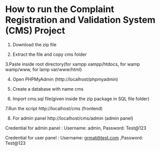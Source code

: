 # How to run the Complaint Registration and Validation System (CMS) Project

1. Download the zip file

2. Extract the file and copy cms folder

3.Paste inside root directory(for xampp xampp/htdocs, for wamp wamp/www, for lamp var/www/html)

4. Open PHPMyAdmin (http://localhost/phpmyadmin)

5. Create a database with name cms

6. Import cms.sql file(given inside the zip package in SQL file folder)

7.Run the script http://localhost/cms (frontend)

8. For admin panel http://localhost/cms/admin (admin panel)

Credential for admin panel : 
Username: admin, Password: Test@123

Credential for user panel : 
Username: grmat@test.com ,Password: Test@123
